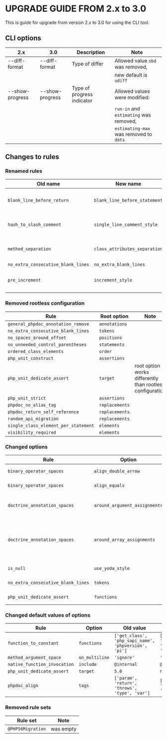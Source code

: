UPGRADE GUIDE FROM 2.x to 3.0
=============================

This is guide for upgrade from version 2.x to 3.0 for using the CLI tool.

CLI options
-----------

| 2.x             | 3.0             | Description                                     | Note                                   |
| --------------- | --------------- | ----------------------------------------------- | -------------------------------------- |
| --diff-format   | --diff-format   | Type of differ                                  | Allowed value `sbd` was removed,       |
|                 |                 |                                                 | new default is `udiff`                 |
| --show-progress | --show-progress | Type of progress indicator                      | Allowed values were modified:          |
|                 |                 |                                                 | `run-in` and `estimating` was removed, |
|                 |                 |                                                 | `estimating-max` was removed to `dots` |

Changes to rules
----------------

### Renamed rules

Old name | New name | Note
-------- | -------- | ----
`blank_line_before_return`                      | `blank_line_before_statement`                 | use configuration `['statements' => ['return']]`
`hash_to_slash_comment`                         | `single_line_comment_style`                   | use configuration `['comment_types' => ['hash']]`
`method_separation`                             | `class_attributes_separation`                 | use configuration `['elements' => ['method']]`
`no_extra_consecutive_blank_lines`              | `no_extra_blank_lines`                        |
`pre_increment`                                 | `increment_style`                             | use configuration `['style' => 'pre']`

### Removed rootless configuration

Rule                                 | Root option    | Note
------------------------------------ | -------------- | ----
`general_phpdoc_annotation_remove`   | `annotations`
`no_extra_consecutive_blank_lines`   | `tokens`
`no_spaces_around_offset`            | `positions`
`no_unneeded_control_parentheses`    | `statements`
`ordered_class_elements`             | `order`
`php_unit_construct`                 | `assertions`
`php_unit_dedicate_assert`           | `target`       | root option works differently than rootless configuration
`php_unit_strict`                    | `assertions`
`phpdoc_no_alias_tag`                | `replacements`
`phpdoc_return_self_reference`       | `replacements`
`random_api_migration`               | `replacements`
`single_class_element_per_statement` | `elements`
`visibility_required`                | `elements`

### Changed options

Rule | Option | Change
---- | ------ | ------
`binary_operator_spaces`           | `align_double_arrow` | option was removed, use `operators` instead
`binary_operator_spaces`           | `align_equals`       | option was removed use `operators` instead
`doctrine_annotation_spaces`       | `around_argument_assignments` | option was removed, use `before_argument_assignments` and `after_argument_assignments` instead
`doctrine_annotation_spaces`       | `around_array_assignments`    | option was removed, use `after_array_assignments_colon`, `after_array_assignments_equals`, `before_array_assignments_colon` and `before_array_assignments_equals` instead
`is_null`                          | `use_yoda_style` | option was removed, use `yoda_style` rule instead
`no_extra_consecutive_blank_lines` | `tokens`    | one of possible values, `useTrait`, was renamed to `use_trait`
`php_unit_dedicate_assert`         | `functions` | option was removed, use `target` instead

### Changed default values of options

Rule | Option | Old value | New value
---- | ---- | ---- | ----
`function_to_constant` | `functions` | `['get_class', 'php_sapi_name', 'phpversion', 'pi']` | `['get_called_class', 'get_class', 'php_sapi_name', 'phpversion', 'pi']`
`method_argument_space` | `on_multiline` | `'ignore'` | `'ensure_fully_multiline'`
`native_function_invocation` | `include` | `@internal` | `@compiler_optimized`
`php_unit_dedicate_assert` | `target` | `5.0` | `newest`
`phpdoc_align` | `tags` | `['param', 'return', 'throws', 'type', 'var']` | `['method', 'param', 'property', 'return', 'throws', 'type', 'var']`

### Removed rule sets

Rule set | Note
-------- | ----
`@PHP56Migration` | was empty
